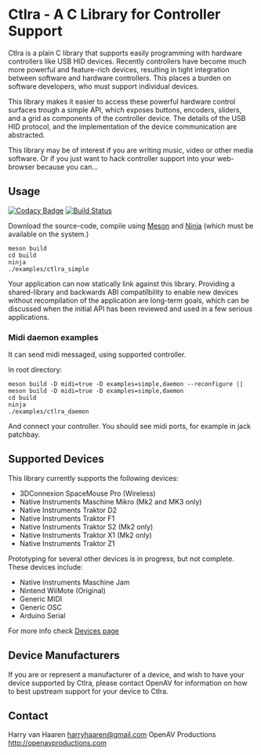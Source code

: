 # Ctlra - A C Library for Controller Support

Ctlra is a plain C library that supports easily programming with
hardware controllers like USB HID devices. Recently controllers have
become much more powerful and feature-rich devices, resulting in tight
integration between software and hardware controllers. This places a
burden on software developers, who must support individual devices.

This library makes it easier to access these powerful hardware control
surfaces trough a simple API, which exposes buttons, encoders, sliders,
and a grid as components of the controller device. The details of the
USB HID protocol, and the implementation of the device communication are
abstracted.

This library may be of interest if you are writing music, video or other
media software. Or if you just want to hack controller support into your
web-browser because you can...

## Usage

[![Codacy Badge](https://api.codacy.com/project/badge/Grade/676339a2937046f28fdcd5697c1259c1)](https://www.codacy.com/app/harryhaaren/openAV-Ctlra?utm_source=github.com&utm_medium=referral&utm_content=openAVproductions/openAV-Ctlra&utm_campaign=badger)
[![Build Status](https://travis-ci.org/openAVproductions/openAV-Ctlra.svg?branch=master)](https://travis-ci.org/openAVproductions/openAV-Ctlra)

Download the source-code, compile using [Meson](http://mesonbuild.com/) and [Ninja](https://ninja-build.org/)
(which must be available on the system.)
```
meson build
cd build
ninja
./examples/ctlra_simple
```

Your application can now statically link against this library. Providing
a shared-library and backwards ABI compatilbility to enable new devices
without recompilation of the application are long-term goals, which can be
discussed when the initial API has been reviewed and used in a few serious
applications.

### Midi daemon examples

It can send midi messaged, using supported controller.

In root directory:

```
meson build -D midi=true -D examples=simple,daemon --reconfigure || meson build -D midi=true -D examples=simple,daemon
cd build
ninja
./examples/ctlra_daemon
```

And connect your controller. You should see midi ports, for example in jack patchbay.

## Supported Devices

This library currently supports the following devices:

- 3DConnexion SpaceMouse Pro (Wireless)
- Native Instruments Maschine Mikro (Mk2 and MK3 only)
- Native Instruments Traktor D2
- Native Instruments Traktor F1
- Native Instruments Traktor S2 (Mk2 only)
- Native Instruments Traktor X1 (Mk2 only)
- Native Instruments Traktor Z1

Prototyping for several other devices is in progress, but not complete.
These devices include:

- Native Instruments Maschine Jam
- Nintend WiiMote (Original)
- Generic MIDI
- Generic OSC
- Arduino Serial

For more info check [Devices page](ctlra/devices/README.md)

## Device Manufacturers

If you are or represent a manufacturer of a device, and wish to have your
device supported by Ctlra, please contact OpenAV for information on how to
best upstream support for your device to Ctlra.

## Contact

Harry van Haaren <harryhaaren@gmail.com>
OpenAV Productions http://openavproductions.com

